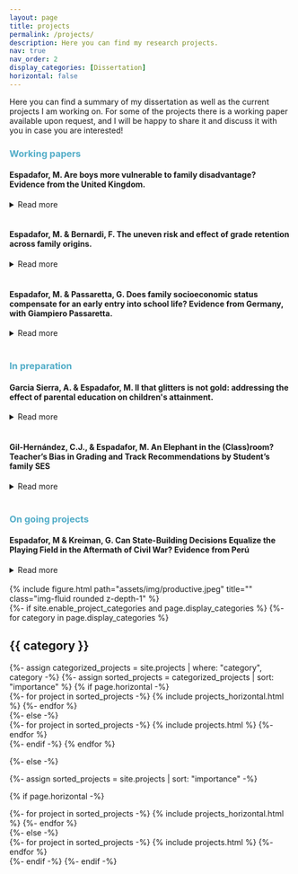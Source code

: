 ```yaml
---
layout: page
title: projects
permalink: /projects/
description: Here you can find my research projects.
nav: true
nav_order: 2
display_categories: [Dissertation]
horizontal: false
---
```


Here you can find a summary of my dissertation as well as the current projects I am working on. 
For some of the projects there is a working paper available upon request, and I will be happy to share it and discuss it with you in case you are interested!



### <span style="color:#52adc8"> Working papers </span>

#### Espadafor, M. Are boys more vulnerable to family disadvantage? Evidence from the United Kingdom.
<details>
<summary>Read more</summary>
There is a growing literature showing the importance of family socioeconomic status (SES) for explaining the male disadvantage in education. However, when and through which channel these gaps emerge remains unclear. This article examines whether and when family SES moderates gender differences in several educational outcomes. 
Focusing on the timing and the domain of the gender-SES gaps, this article contributes to the literature by testing the relative importance of birth characteristics, academic skills and values for explaining the gender-SES gap in education. To test these channels, I use the Millennium Cohort Study and focus on children's trajectories from birth to age seventeen.
Results suggest that girls and boys within each level of family SES start with equal health at birth and cognitive abilities throughout schooling. In contrast, high-SES families are able to moderate and compensate for the higher incidence of boys externalising behaviours and school detachment as gender identities become more salient at school. 


  - <i>Draft available upon request </i>. 
  
</details>
<br>

#### Espadafor, M. & Bernardi, F. The uneven risk and effect of grade retention across family origins.
<details>

<summary>Read more</summary>
This chapter focuses on the uneven effect of a remediation policy within the educational system: grade retention. We study the transition from Compulsory Education to higher secondary education in Spain, where retaking is relatively high. We investigate whether retaking a grade during compulsory education reduces the probability of remaining in the education system and whether the effect of retaking on school continuation decisions differs by family socioeconomic status. We leverage differences in regional educational laws to use an Instrumental Variable design that accounts for selection bias in educational transition models. Results show that (1) high-SES families are able to moderate the risk of falling into grade retention, but that (2) increases the chances of dropping out for all. However, (3) its effect is substantially more detrimental for children from low socioeconomic status. Finally, we show that naïve models that do not consider reverse causality and selection bias underestimate inter-generational transmission of educational inequalities. Results suggest that grade retention fails as a remediation policy and instead increases the inter-generational transmission of inequalities in education. 
  
 - <i>Draft available upon request</i>. 
- Funded by the GEOSMITE Project.
</details>
<br>

#### Espadafor, M. & Passaretta, G. Does family socioeconomic status compensate for an early entry into school life? Evidence from Germany, with Giampiero Passaretta. 
<details>
<summary>Read more</summary>
Previous literature shows that children who enter school at a younger age under perform compared to older classmates throughout school and adulthood.In this article, we analyse whether families differently react towards younger-for-grade children and when differences across family socioeconomic status (SES) in school entry age emerge. We contribute to the literature by providing an analytical example of one channel that could contribute to inequality in learning and achievement.
Using the German National Educational Panel Study (NEPS) and a novel research design, we estimate the effect of school entry age on various cognitive domains throughout primary education and in the transition to academic secondary school. First, we find that an early school entry age leads to lower cognitive abilities. Unlike previous studies, these effects are equal across family origins: high-SES families do not engage in remediation strategies for younger than grade students. However, by the time students reach the transition to secondary school, only low-SES younger than grade children have a lower likelihood to be recommended to the academic track.
Overall, our results suggest that while high SES families do not react towards a disadvantage in terms of performance, they do in terms of expected attainment. These findings challenge the compensatory advantage hypothesis, by which children from high SES families are less on prior negative outcomes.

 - <i>Draft available upon request</i>. 
</details>
<br>

### <span style="color:#52adc8"> In preparation </span>


#### Garcia Sierra, A. & Espadafor, M. ll that glitters is not gold: addressing the effect of parental education on children's attainment.
<details>
<summary>Read more</summary>
The association between parental education and children's educational outcomes has been long studied. However, standard cross-sectional analyses often present endogeneity problems and fail to explore which parental characteristics drive these processes. In this article, we focus on the role of parental education. We explore if (1) changes in parental education are related, in the long term, to children's educational attainment and if (2) differential returns to schooling have implications for the overall transmission of educational (dis)advantages. Using data from the Survey of Health, Ageing and Retirement in Europe (SHARE), we leverage the 1970 Educational Reform in Spain to estimate the causal effect of parental education on children's attainment. This reform extended the compulsory school age, generating a sharp rise in educational attainment for the affected cohorts. Preliminary results suggest that exogeneous increases in educational attainment in the parent generation also translate into better educational outcomes for future generations. Conversely, these changes do not translate in an increase of the inter-generational transmission of educational inequalities across families.

  - <i>Presentation available upon request</i>. 

</details>
<br>

#### Gil-Hernández, C.J., & Espadafor, M. An Elephant in the (Class)room? Teacher’s Bias in Grading and Track Recommendations by Student’s family SES
<details>
<summary>Read more</summary>
Teachers are the gatekeepers and evaluators of academic merit in educational systems. The literature shows teachers’ bias in assessments as a function of students’ ascribed characteristics such as gender, ethnicity or socioeconomic status. Nevertheless, most previous research overlooks the role of teachers as relevant actors in the early stages of the status attainment process, suffers from methodological flaws, and focuses on gender or ethnicity. 
This article provides new evidence on teachers’ bias as a mechanism of intergenerational educational reproduction. We ask whether family SES has a residual effect on teachers’ grades and track recommendations, net of student cognitive and non-cognitive skills and if the teacher’s bias is the greatest among low-performing students. We further discuss the findings’ theoretical and normative implications for inequality of educational opportunity. 
We answer these questions using data from the German National Educational Panel Study and study a cohort of students during primary education. Most previous research measured teacher bias as the difference between teachers’ grades and blindly assessed standardised test scores at a snapshot across schools. This approach might reflect biases by measurement error, students exerting less effort in low-stakes testing and different grading standards across schools. We address these methodological flaws by examining extensive cognitive and non-cognitive measures throughout elementary education and controlling for school-fixed effects. Furthermore, we account for any remaining students’ unobserved characteristics by implementing an instrumental variable design, leveraging exogenous variation in tests-scores from different domains. 
Results show that teachers perceive high-SES students more favourably. They assign a 15% standard deviation higher GPA in maths and German to high-SES and give up to 10% more recommendations to secondary academic schools (Gymnasiums) to high-SES students than to their equally skilled low-SES schoolmates. Furthermore, teachers’ bias toward students’ family SES in grading and track recommendations is the largest among low-cognitive performers.
  </details>
<br>

### <span style="color:#52adc8"> On going projects </span>

#### Espadafor, M & Kreiman, G. Can State-Building Decisions Equalize the Playing Field in the Aftermath of Civil War? Evidence from Perú
<details>
<summary>Read more</summary>

What is the impact of civil war dynamics on educational outcomes? 
Previous evidence consistently shows the negative impact of civil war and wartime exposure on educational outcomes. This has been at the expense of neglecting one of the core dynamics in post-conflict scenarios: the expansion of state reach to wartime affected areas. 
In this paper, we argue that the expansion of state capacity, through increased access to primary and secondary education, can lead to potential improvements in the educational levels of people living in conflict affected areas, which ultimately reduce war-time inequalities. 
We test these arguments focusing on the Peruvian Civil War (1980-1992).First, we leverage novel census data (1961-2017) to analyse whether districts that were either contested or controlled by the insurgent group, Sendero Luminoso, had lower levels of educational outcomes right after the conflict. Then, using a Difference in Differences design, we test whether war-time inequalities are compensated through an expansion of state reach to these areas. We expect that those communities contested or under insurgent control (war-time areas) had lower levels of educational access and attainment than those controlled by the state. We expect these inequalities to decrease or disappear by state building initiatives, such as the provision of public schools. Our study aims to challenge existent evidence on the relation between civil war dynamics and civil war showing how the dynamics of state expansion could end up with some of the most pervasive inequalities developed by internal armed conflicts. 
  </details>
<br>


<div class="row justify-content-sm-center">
    <div class="col-sm-8 mt-3 mt-md-0">
        {% include figure.html path="assets/img/productive.jpeg" title="" class="img-fluid rounded z-depth-1" %}
    </div>


<!-- pages/projects.md -->
<div class="projects">
{%- if site.enable_project_categories and page.display_categories %}
  <!-- Display categorized projects -->
  {%- for category in page.display_categories %}
  <h2 class="category">{{ category }}</h2>
  {%- assign categorized_projects = site.projects | where: "category", category -%}
  {%- assign sorted_projects = categorized_projects | sort: "importance" %}
  <!-- Generate cards for each project -->
  {% if page.horizontal -%}
  <div class="container">
    <div class="row row-cols-2">
    {%- for project in sorted_projects -%}
      {% include projects_horizontal.html %}
    {%- endfor %}
    </div>
  </div>
  {%- else -%}
  <div class="grid">
    {%- for project in sorted_projects -%}
      {% include projects.html %}
    {%- endfor %}
  </div>
  {%- endif -%}
  {% endfor %}

{%- else -%}
<!-- Display projects without categories -->
  {%- assign sorted_projects = site.projects | sort: "importance" -%}
  <!-- Generate cards for each project -->
  {% if page.horizontal -%}
  <div class="container">
    <div class="row row-cols-2">
    {%- for project in sorted_projects -%}
      {% include projects_horizontal.html %}
    {%- endfor %}
    </div>
  </div>
  {%- else -%}
  <div class="grid">
    {%- for project in sorted_projects -%}
      {% include projects.html %}
    {%- endfor %}
  </div>
  {%- endif -%}
{%- endif -%}
</div>

